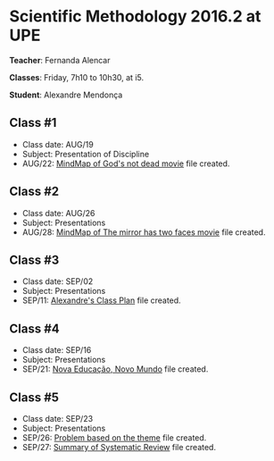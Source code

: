 # Scientific Methodology 2016.2 at UPE

**Teacher**: Fernanda Alencar

**Classes**: Friday, 7h10 to 10h30, at i5.

**Student**: Alexandre Mendonça

## Class #1
- Class date: AUG/19
- Subject: Presentation of Discipline
- AUG/22: [MindMap of God's not dead movie](https://github.com/alexandremendonca/UPE_Master_Degree/blob/master/2016.2/GODISNOTDEAD.zip) file created.

## Class #2
- Class date: AUG/26
- Subject: Presentations
- AUG/28: [MindMap of The mirror has two faces movie](https://github.com/alexandremendonca/UPE_Master_Degree/blob/master/2016.2/THEMIRRORHASTWOFACES.zip) file created.

## Class #3
- Class date: SEP/02
- Subject: Presentations
- SEP/11: [Alexandre's Class Plan](https://github.com/alexandremendonca/UPE_Master_Degree/blob/master/2016.2/PlanodeAula_GestaoAgilSetorPublico.zip) file created.

## Class #4
- Class date: SEP/16
- Subject: Presentations
- SEP/21: [Nova Educação, Novo Mundo](https://github.com/alexandremendonca/UPE_Master_Degree/blob/master/2016.2/NovaEducacaoNovoMundo.zip) file created.

## Class #5
- Class date: SEP/23
- Subject: Presentations
- SEP/26: [Problem based on the theme](https://github.com/alexandremendonca/UPE_Master_Degree/blob/master/2016.2/ProblemaBaseadoTema.txt) file created.
- SEP/27: [Summary of Systematic Review](https://github.com/alexandremendonca/UPE_Master_Degree/blob/master/2016.2/RESUMOCRITICO_REVISAOSISTEMATICA.zip) file created.